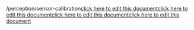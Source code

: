 /perception/sensor-calibration<a href="https://github.com/BotParty/homelab_status_page/blob/main/perception/sensor-calibration">click here to edit this document</a><a href="https://github.com/BotParty/homelab_status_page/blob/main/perception/sensor-calibration">click here to edit this document</a><a href="https://github.com/BotParty/homelab_status_page/blob/main/src//perception/sensor-calibration">click here to edit this document</a><a href="https://github.com/BotParty/homelab_status_page/blob/main/src//perception/sensor-calibration">click here to edit this document</a>